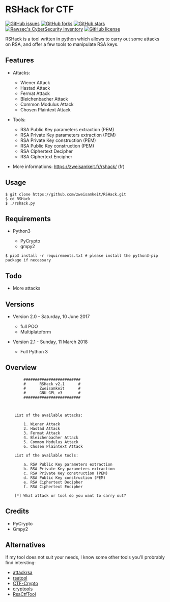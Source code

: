 # RSHack for CTF

[![GitHub issues](https://img.shields.io/github/issues/zweisamkeit/RSHack.svg)](https://github.com/zweisamkeit/RSHack/issues)
[![GitHub forks](https://img.shields.io/github/forks/zweisamkeit/RSHack.svg)](https://github.com/zweisamkeit/RSHack/network)
[![GitHub stars](https://img.shields.io/github/stars/zweisamkeit/RSHack.svg)](https://github.com/zweisamkeit/RSHack/stargazers)
[![Rawsec's CyberSecurity Inventory](https://inventory.rawsec.ml/img/badges/Rawsec-inventoried-FF5050_flat.svg)](https://inventory.rawsec.ml/tools.html#RSHack)
[![GitHub license](https://img.shields.io/github/license/zweisamkeit/RSHack.svg)](https://github.com/zweisamkeit/RSHack)

RSHack is a tool written in python which allows to carry out some attacks on RSA, and offer a few tools to manipulate RSA keys.

## Features

* Attacks:

	* Wiener Attack
	* Hastad Attack
	* Fermat Attack
	* Bleichenbacher Attack
	* Common Modulus Attack
	* Chosen Plaintext Attack

* Tools:

	* RSA Public Key parameters extraction (PEM)
	* RSA Private Key parameters extraction (PEM)
	* RSA Private Key construction (PEM)
	* RSA Public Key construction (PEM)
	* RSA Ciphertext Decipher
	* RSA Ciphertext Encipher
	
* More informations: https://zweisamkeit.fr/rshack/ (fr)

## Usage

```
$ git clone https://github.com/zweisamkeit/RSHack.git
$ cd RSHack
$ ./rshack.py
```

## Requirements

* Python3
	
	* PyCrypto
	* gmpy2

```
$ pip3 install -r requirements.txt # please install the python3-pip package if necessary
```

## Todo

* More attacks

## Versions

* Version 2.0 - Saturday, 10 June 2017

	* full POO
	* Multiplateform
	
* Version 2.1 - Sunday, 11 March 2018

	* Full Python 3

## Overview

```
		#########################
		#      RSHack v2.1      #
		#      Zweisamkeit      #
		#      GNU GPL v3       #
		#########################



	List of the available attacks:

		1. Wiener Attack
		2. Hastad Attack
		3. Fermat Attack
		4. Bleichenbacher Attack
		5. Common Modulus Attack
		6. Chosen Plaintext Attack

	List of the available tools:

		a. RSA Public Key parameters extraction
		b. RSA Private Key parameters extraction
		c. RSA Private Key construction (PEM)
		d. RSA Public Key construction (PEM)
		e. RSA Ciphertext Decipher
		f. RSA Ciphertext Encipher

	[*] What attack or tool do you want to carry out?

```

## Credits

* PyCrypto
* Gmpy2

## Alternatives

If my tool does not suit your needs, I know some other tools you'll probrably find intersting:

* [attackrsa](https://github.com/rk700/attackrsa)
* [rsatool](https://github.com/ius/rsatool)
* [CTF-Crypto](https://github.com/ValarDragon/CTF-Crypto)
* [cryptools](https://github.com/sonickun/cryptools)
* [RsaCtfTool](https://github.com/Ganapati/RsaCtfTool)
